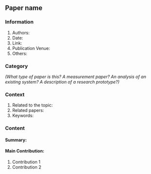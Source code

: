 
## Paper name
### Information
1. Authors:
2. Date:
3. Link:
4. Publication Venue: 
5. Others:
### Category
*(What type of paper is this? A measurement paper? An analysis of an existing system? A description of a research prototype?)*

### Context
1. Related to the topic:
2. Related papers:
3. Keywords:

### Content
#### Summary:
#### Main Contribution:
  1. Contribution 1
  2. Contribution 2
  
